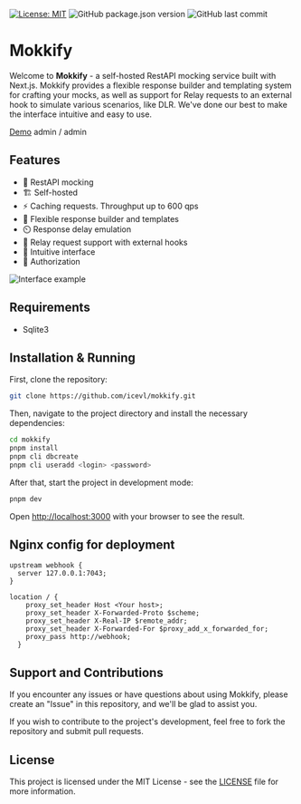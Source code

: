 [![License: MIT](https://img.shields.io/badge/License-MIT-yellow.svg)](https://opensource.org/licenses/MIT)
![GitHub package.json version](https://img.shields.io/github/package-json/v/icevl/mokkify)
![GitHub last commit](https://img.shields.io/github/last-commit/icevl/mokkify)


# Mokkify

Welcome to **Mokkify** - a self-hosted RestAPI mocking service built with Next.js. Mokkify provides a flexible response builder and templating system for crafting your mocks, as well as support for Relay requests to an external hook to simulate various scenarios, like DLR. We've done our best to make the interface intuitive and easy to use.

[Demo](https://demo.mokkify.dev) admin / admin

## Features

- 🔁 RestAPI mocking
- 🏗️ Self-hosted
- ⚡ Caching requests. Throughput up to 600 qps
- 🧩 Flexible response builder and templates
- ⏲️ Response delay emulation
- 🔄 Relay request support with external hooks
- 🔮 Intuitive interface
- 🔐 Authorization

![Interface example](https://i.imgur.com/KszL9Hb.png)

## Requirements
- Sqlite3

## Installation & Running

First, clone the repository:

```bash
git clone https://github.com/icevl/mokkify.git
```

Then, navigate to the project directory and install the necessary dependencies:

```bash
cd mokkify
pnpm install
pnpm cli dbcreate
pnpm cli useradd <login> <password>
```

After that, start the project in development mode:

```bash
pnpm dev
```

Open [http://localhost:3000](http://localhost:3000) with your browser to see the result.

## Nginx config for deployment

```
upstream webhook {
  server 127.0.0.1:7043;
}

location / {
    proxy_set_header Host <Your host>;
    proxy_set_header X-Forwarded-Proto $scheme;
    proxy_set_header X-Real-IP $remote_addr;
    proxy_set_header X-Forwarded-For $proxy_add_x_forwarded_for;
    proxy_pass http://webhook;
  }
```

## Support and Contributions

If you encounter any issues or have questions about using Mokkify, please create an "Issue" in this repository, and we'll be glad to assist you.

If you wish to contribute to the project's development, feel free to fork the repository and submit pull requests.

## License

This project is licensed under the MIT License - see the [LICENSE](LICENSE) file for more information.

